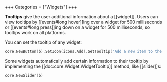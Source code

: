 +++
Categories = ["Widgets"]
+++

**Tooltips** give the user additional information about a [[widget]]. Users can view tooltips by [[events#long hover]]ing over a widget for 500 milliseconds or [[events#long press]]ing down on a widget for 500 milliseconds, so tooltips work on all platforms.

You can set the tooltip of any widget:

```Go
core.NewButton(b).SetIcon(icons.Add).SetTooltip("Add a new item to the list")
```

Some widgets automatically add certain information to their tooltip by implementing the [[doc:core.Widget.WidgetTooltip]] method, like [[slider]]s:

```Go
core.NewSlider(b)
```
